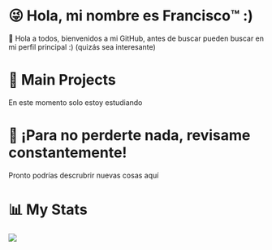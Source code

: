 # 😜 Hola, mi nombre es Francisco™️ :)

🥳 Hola a todos, bienvenidos a mi GitHub, antes de buscar pueden buscar en mi perfil principal :) (quizás sea interesante)

# 💠 Main Projects

En este momento solo estoy estudiando

# 🔰 ¡Para no perderte nada, revisame constantemente!

Pronto podrías descrubrir nuevas cosas aquí

# 📊 My Stats

  <picture>
  <source
    srcset="https://github-readme-stats.vercel.app/api?username=frajimber1&show_icons=true&theme=dark"
    media="(prefers-color-scheme: dark)"
  />
  <source
    srcset="https://github-readme-stats.vercel.app/api?username=frajimber1&show_icons=true"
    media="(prefers-color-scheme: light), (prefers-color-scheme: no-preference)"
  />
  <img src="https://github-readme-stats.vercel.app/api?username=frajimber1&show_icons=true" />
</picture>
<!--
**frajimber1/frajimber1** is a ✨ _special_ ✨ repository because its `README.md` (this file) appears on your GitHub profile.

Here are some ideas to get you started:

- 🔭 I’m currently working on ...
- 🌱 I’m currently learning ...
- 👯 I’m looking to collaborate on ...
- 🤔 I’m looking for help with ...
- 💬 Ask me about ...
- 📫 How to reach me: ...
- 😄 Pronouns: ...
- ⚡ Fun fact: ...
-->
